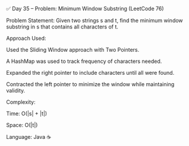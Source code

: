 ✅ Day 35 – Problem: Minimum Window Substring (LeetCode 76)

Problem Statement:
Given two strings s and t, find the minimum window substring in s that contains all characters of t.

Approach Used:

Used the Sliding Window approach with Two Pointers.

A HashMap was used to track frequency of characters needed.

Expanded the right pointer to include characters until all were found.

Contracted the left pointer to minimize the window while maintaining validity.

Complexity:

Time: O(|s| + |t|)

Space: O(|t|)

Language: Java ☕
